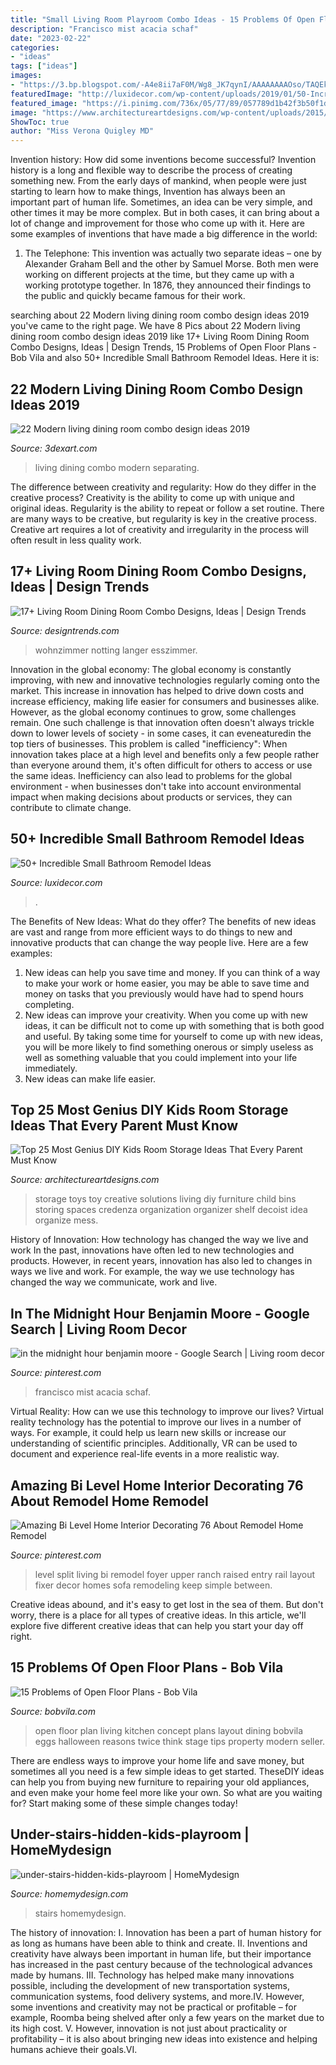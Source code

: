 ```yaml
---
title: "Small Living Room Playroom Combo Ideas - 15 Problems Of Open Floor Plans"
description: "Francisco mist acacia schaf"
date: "2023-02-22"
categories:
- "ideas"
tags: ["ideas"]
images:
- "https://3.bp.blogspot.com/-A4e8ii7aF0M/Wg8_JK7qynI/AAAAAAAAOso/TAQEkDI9ZhIfzuLjMLgK498IzYCYePCawCEwYBhgL/w1200-h630-p-k-no-nu/living-room-dining-room-ideas-for-separating.jpg"
featuredImage: "http://luxidecor.com/wp-content/uploads/2019/01/50-Incredible-Small-Bathroom-Remodel-Ideas-2.jpg"
featured_image: "https://i.pinimg.com/736x/05/77/89/057789d1b42f3b50f1d5101f6e7da268.jpg"
image: "https://www.architectureartdesigns.com/wp-content/uploads/2015/01/921.jpg"
ShowToc: true
author: "Miss Verona Quigley MD"
---
```



Invention history: How did some inventions become successful?
Invention history is a long and flexible way to describe the process of creating something new. From the early days of mankind, when people were just starting to learn how to make things, Invention has always been an important part of human life. Sometimes, an idea can be very simple, and other times it may be more complex. But in both cases, it can bring about a lot of change and improvement for those who come up with it. Here are some examples of inventions that have made a big difference in the world:
1. The Telephone: This invention was actually two separate ideas – one by Alexander Graham Bell and the other by Samuel Morse. Both men were working on different projects at the time, but they came up with a working prototype together. In 1876, they announced their findings to the public and quickly became famous for their work.


	

		
searching about 22 Modern living dining room combo design ideas 2019 you've came to the right page. We have 8 Pics about 22 Modern living dining room combo design ideas 2019 like 17+ Living Room Dining Room Combo Designs, Ideas | Design Trends, 15 Problems of Open Floor Plans - Bob Vila and also 50+ Incredible Small Bathroom Remodel Ideas. Here it is:
		
    
## 22 Modern Living Dining Room Combo Design Ideas 2019

<img loading=lazy src="https://3.bp.blogspot.com/-A4e8ii7aF0M/Wg8_JK7qynI/AAAAAAAAOso/TAQEkDI9ZhIfzuLjMLgK498IzYCYePCawCEwYBhgL/w1200-h630-p-k-no-nu/living-room-dining-room-ideas-for-separating.jpg" onerror="this.onerror=null;this.src='https://tse2.mm.bing.net/th?id=OIP.dQC9yU7-cG3X3krlIAoC0wHaD5&amp;pid=15.1';" alt="22 Modern living dining room combo design ideas 2019">

_Source: 3dexart.com_

>living dining combo modern separating. 

	

The difference between creativity and regularity: How do they differ in the creative process?
Creativity is the ability to come up with unique and original ideas. Regularity is the ability to repeat or follow a set routine. There are many ways to be creative, but regularity is key in the creative process. Creative art requires a lot of creativity and irregularity in the process will often result in less quality work.

    
## 17+ Living Room Dining Room Combo Designs, Ideas | Design Trends

<img loading=lazy src="https://images.designtrends.com/wp-content/uploads/2016/09/07173700/Modern-Living-and-Dining-Room-Combo.jpg" onerror="this.onerror=null;this.src='https://tse2.mm.bing.net/th?id=OIP.r4OUzfs6NEvgjlxmyMLj1gHaE8&amp;pid=15.1';" alt="17+ Living Room Dining Room Combo Designs, Ideas | Design Trends">

_Source: designtrends.com_

>wohnzimmer notting langer esszimmer. 

	

Innovation in the global economy:
The global economy is constantly improving, with new and innovative technologies regularly coming onto the market. This increase in innovation has helped to drive down costs and increase efficiency, making life easier for consumers and businesses alike. However, as the global economy continues to grow, some challenges remain. One such challenge is that innovation often doesn't always trickle down to lower levels of society - in some cases, it can eveneaturedin the top tiers of businesses. This problem is called "inefficiency": When innovation takes place at a high level and benefits only a few people rather than everyone around them, it's often difficult for others to access or use the same ideas. Inefficiency can also lead to problems for the global environment - when businesses don't take into account environmental impact when making decisions about products or services, they can contribute to climate change.

    
## 50+ Incredible Small Bathroom Remodel Ideas

<img loading=lazy src="http://luxidecor.com/wp-content/uploads/2019/01/50-Incredible-Small-Bathroom-Remodel-Ideas-2.jpg" onerror="this.onerror=null;this.src='https://tse2.mm.bing.net/th?id=OIP.P51IkwkK5i2YrgLO5DEC4QHaLI&amp;pid=15.1';" alt="50+ Incredible Small Bathroom Remodel Ideas">

_Source: luxidecor.com_

>. 

	

The Benefits of New Ideas: What do they offer?
The benefits of new ideas are vast and range from more efficient ways to do things to new and innovative products that can change the way people live. Here are a few examples: 
1. New ideas can help you save time and money. If you can think of a way to make your work or home easier, you may be able to save time and money on tasks that you previously would have had to spend hours completing. 
2. New ideas can improve your creativity. When you come up with new ideas, it can be difficult not to come up with something that is both good and useful. By taking some time for yourself to come up with new ideas, you will be more likely to find something onerous or simply useless as well as something valuable that you could implement into your life immediately. 
3. New ideas can make life easier.

    
## Top 25 Most Genius DIY Kids Room Storage Ideas That Every Parent Must Know

<img loading=lazy src="https://www.architectureartdesigns.com/wp-content/uploads/2015/01/921.jpg" onerror="this.onerror=null;this.src='https://tse3.mm.bing.net/th?id=OIP.XzBpIRtrHebyrX2V0Yk-AQHaI4&amp;pid=15.1';" alt="Top 25 Most Genius DIY Kids Room Storage Ideas That Every Parent Must Know">

_Source: architectureartdesigns.com_

>storage toys toy creative solutions living diy furniture child bins storing spaces credenza organization organizer shelf decoist idea organize mess. 

	

History of Innovation: How technology has changed the way we live and work
In the past, innovations have often led to new technologies and products. However, in recent years, innovation has also led to changes in ways we live and work. For example, the way we use technology has changed the way we communicate, work and live.

    
## In The Midnight Hour Benjamin Moore - Google Search | Living Room Decor

<img loading=lazy src="https://i.pinimg.com/736x/05/77/89/057789d1b42f3b50f1d5101f6e7da268.jpg" onerror="this.onerror=null;this.src='https://tse1.mm.bing.net/th?id=OIP.PYgFfmBrH_C2Ekb7_mvVhQHaE8&amp;pid=15.1';" alt="in the midnight hour benjamin moore - Google Search | Living room decor">

_Source: pinterest.com_

>francisco mist acacia schaf. 

	

Virtual Reality: How can we use this technology to improve our lives?
Virtual reality technology has the potential to improve our lives in a number of ways. For example, it could help us learn new skills or increase our understanding of scientific principles. Additionally, VR can be used to document and experience real-life events in a more realistic way.

    
## Amazing Bi Level Home Interior Decorating 76 About Remodel Home Remodel

<img loading=lazy src="https://i.pinimg.com/736x/fa/70/fc/fa70fcdf49740cffb9923245fc1a7110.jpg" onerror="this.onerror=null;this.src='https://tse2.mm.bing.net/th?id=OIP.kOAW2Ebgn60ke2qv1PABbQHaFj&amp;pid=15.1';" alt="Amazing Bi Level Home Interior Decorating 76 About Remodel Home Remodel">

_Source: pinterest.com_

>level split living bi remodel foyer upper ranch raised entry rail layout fixer decor homes sofa remodeling keep simple between. 

	

Creative ideas abound, and it's easy to get lost in the sea of them. But don't worry, there is a place for all types of creative ideas. In this article, we'll explore five different creative ideas that can help you start your day off right.

    
## 15 Problems Of Open Floor Plans - Bob Vila

<img loading=lazy src="https://empire-s3-production.bobvila.com/slides/29549/original/open_floor_plan_exposed_kitchen.jpeg?1545168264" onerror="this.onerror=null;this.src='https://tse2.mm.bing.net/th?id=OIP.zAqXpgRG-1_4m16idaYgJwHaFX&amp;pid=15.1';" alt="15 Problems of Open Floor Plans - Bob Vila">

_Source: bobvila.com_

>open floor plan living kitchen concept plans layout dining bobvila eggs halloween reasons twice think stage tips property modern seller. 

	

There are endless ways to improve your home life and save money, but sometimes all you need is a few simple ideas to get started. TheseDIY ideas can help you from buying new furniture to repairing your old appliances, and even make your home feel more like your own. So what are you waiting for? Start making some of these simple changes today!

    
## Under-stairs-hidden-kids-playroom | HomeMydesign

<img loading=lazy src="https://homemydesign.com/wp-content/uploads/2019/08/under-stairs-hidden-kids-playroom.jpg" onerror="this.onerror=null;this.src='https://tse4.mm.bing.net/th?id=OIP.Cn9Tcr-W28uCKLSluzgNOwHaHO&amp;pid=15.1';" alt="under-stairs-hidden-kids-playroom | HomeMydesign">

_Source: homemydesign.com_

>stairs homemydesign. 

	

The history of innovation:
I. Innovation has been a part of human history for as long as humans have been able to think and create. II. Inventions and creativity have always been important in human life, but their importance has increased in the past century because of the technological advances made by humans. III. Technology has helped make many innovations possible, including the development of new transportation systems, communication systems, food delivery systems, and more.IV. However, some inventions and creativity may not be practical or profitable – for example, Roomba being shelved after only a few years on the market due to its high cost. V. However, innovation is not just about practicality or profitability – it is also about bringing new ideas into existence and helping humans achieve their goals.VI.

